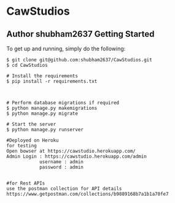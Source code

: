 # CawStudios
Author shubham2637
Getting Started
---------------
To get up and running, simply do the following:

    $ git clone git@github.com:shubham2637/CawStudios.git
    $ cd CawStudios

    # Install the requirements
    $ pip install -r requirements.txt



    # Perform database migrations if required
    $ python manage.py makemigrations
    $ python manage.py migrate
    
    # Start the server
    $ python manage.py runserver
    
    #Deployed on Heroku
    for testing
    Open bowser at https://cawstudio.herokuapp.com/
    Admin Login : https://cawstudio.herokuapp.com/admin
                username : admin 
                password : admin
    

    #for Rest APIs
    use the postman collection for API details
    https://www.getpostman.com/collections/b9889168b7a1b1a70fe7